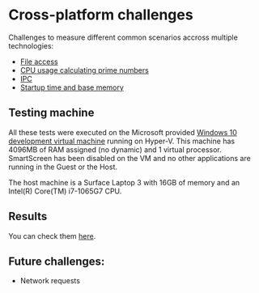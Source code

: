 # Cross-platform challenges

Challenges to measure different common scenarios accross multiple technologies:

* [File access](./file-access/readme.md)
* [CPU usage calculating prime numbers](./cpu/readme.md)
* [IPC](./ipc/readme.md)
* [Startup time and base memory](./startup-memory/readme.md)

## Testing machine

All these tests were executed on the Microsoft provided
[Windows 10 development virtual machine](https://developer.microsoft.com/en-us/windows/downloads/virtual-machines/)
running on Hyper-V. This machine has 4096MB of RAM assigned (no dynamic) and 1 virtual processor.
SmartScreen has been disabled on the VM and no other applications
are running in the Guest or the Host.

The host machine is a Surface Laptop 3 with 16GB of memory and an Intel(R) Core(TM) i7-1065G7 CPU.

## Results

You can check them [here](./results.md).

## Future challenges:

* Network requests
